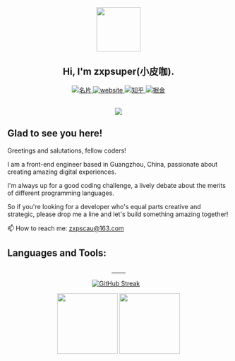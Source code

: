 

<div id="header" align="center">
  <img src="https://media.giphy.com/media/M9gbBd9nbDrOTu1Mqx/giphy.gif" width="100"/><br>
  
  ## Hi, I'm zxpsuper(小皮咖).
  <div id="badges">
  <a href="https://github.com/zxpsuper">
    <img src="https://img.shields.io/badge/个人名片-f00?style=for-the-badge&logo=Google-chrome&logoColor=white" alt="名片"/>
  </a>
  <a href="https://zxpsuper.github.io/">
    <img src="https://img.shields.io/badge/Website-greenblue?style=for-the-badge&logo=Google-chrome&logoColor=white" alt="website"/>
  </a>
  <a href="https://www.zhihu.com/people/super-32-94-54">
    <img src="https://img.shields.io/badge/小皮咖-1772f6?style=for-the-badge&logo=zhihu&logoColor=white" alt="知乎"/>
  </a>
  <a href="https://juejin.cn/user/1398234519963565/posts">
    <img src="https://img.shields.io/badge/小皮咖-1e80ff?style=for-the-badge&logo=juejin&logoColor=white" alt="掘金"/>
  </a>
</div>
</div> 
<br> 
<div align="center">
  
![](https://komarev.com/ghpvc/?username=zxpsuper&color=ff69b4&label=PV+Since+2020-10-18)

</div>

## Glad to see you here!

Greetings and salutations, fellow coders! 

I am a front-end engineer based in Guangzhou, China, passionate about creating amazing digital experiences.

I'm always up for a good coding challenge, a lively debate about the merits of different programming languages. 

So if you're looking for a developer who's equal parts creative and strategic, please drop me a line and let's build something amazing together!   

📫 How to reach me: zxpscau@163.com

## Languages and Tools:

<p align="center"> 
    <a href="#"> 
        <img src="https://img.shields.io/badge/JavaScript-F7DF1E?style=for-the-badge&logo=javascript&logoColor=black" alt="" height=""/> 
    </a>
    <a href="#"> 
        <img src="https://img.shields.io/badge/HTML5-E34F26?style=for-the-badge&logo=html5&logoColor=white" alt="" height=""/> 
    </a>
    <a href="#"> 
      <img src="https://img.shields.io/badge/CSS3-1572B6?style=for-the-badge&logo=css3&logoColor=white" alt="" height=""/> 
    </a>
    <a href="#"> 
      <img src="https://img.shields.io/badge/SASS-CC6699?style=for-the-badge&logo=Sass&logoColor=white" alt="" height=""/> 
    </a>
    <a href="#"> 
        <img src="https://img.shields.io/badge/TypeScript-3178c6?style=for-the-badge&logo=typescript&logoColor=white" alt="" height=""/> 
    </a>
    <a href="#"> 
      <img src="https://img.shields.io/badge/Vue-42b883?style=for-the-badge&logo=vue.js&logoColor=white" alt="" height=""/> 
    </a>
    <a href="#"> 
      <img src="https://img.shields.io/badge/React-087ea4?style=for-the-badge&logo=react&logoColor=white" alt="" height=""/> 
    </a>
    <a href="#"> 
      <img src="https://img.shields.io/badge/golang-50b7e0?style=for-the-badge&logo=go&logoColor=white" alt="" height=""/> 
    </a>
    <a href="#"> 
      <img src="https://img.shields.io/badge/mysql-3E6E93?style=for-the-badge&logo=mysql&logoColor=white" alt="" height=""/> 
    </a>
</p> 

<!-- Streaks, github stat and most used languages. -->
<div align="center"> 

[![GitHub Streak](http://github-readme-streak-stats.herokuapp.com?user=zxpsuper)](https://git.io/streak-stats)
&nbsp;&nbsp;
</div>

<div align="center"> 
<img align="" height="137px" src="https://github-readme-stats.vercel.app/api?username=zxpsuper&show_icons=true&include_all_commits=true&line_height=21&FFFC79,73FA79&theme=graywhite&locale=en" />
<img align="" height="137px" src="https://github-readme-stats.vercel.app/api/top-langs/?username=zxpsuper&hide_title=true&layout=compact&theme=graywhite&locale=en" />
</div>
